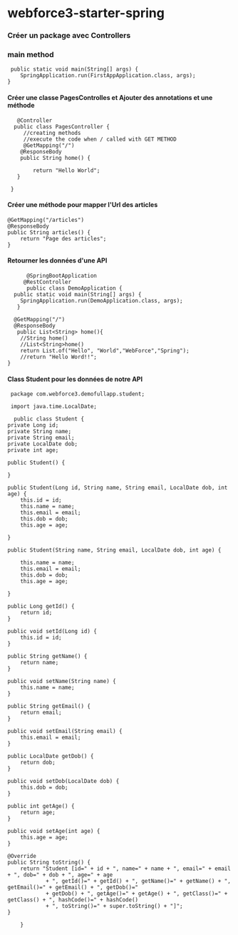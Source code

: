 # webforce3-starter-spring

### Créer un package avec Controllers

### main method


     public static void main(String[] args) {
		SpringApplication.run(FirstAppApplication.class, args);
	}
	
	
	
#### Créer une classe PagesControlles et Ajouter des annotations et une méthode


       @Controller
      public class PagesController {
	     //creating methods
	     //execute the code when / called with GET METHOD
	     @GetMapping("/")
	    @ResponseBody
     	public String home() {
		
	    	return "Hello World";
	   }

     }


#### Créer une méthode pour mapper l'Url des articles


	@GetMapping("/articles")
	@ResponseBody
	public String articles() {
		return "Page des articles";
	}
	
#### Retourner les données d'une API 


          @SpringBootApplication
         @RestController
          public class DemoApplication {
	  public static void main(String[] args) {
		SpringApplication.run(DemoApplication.class, args);
	   }
	
	  @GetMapping("/")
	  @ResponseBody
	   public List<String> home(){
		//String home()
		//List<String>home()
		return List.of("Hello", "World","WebForce","Spring");
		//return "Hello Word!!";
	}
	
	
	
#### Class Student pour les données de notre API


     package com.webforce3.demofullapp.student;

     import java.time.LocalDate;

      public class Student {
	private Long id;
	private String name;
	private String email;
	private LocalDate dob;
	private int age;

	public Student() {

	}

	public Student(Long id, String name, String email, LocalDate dob, int age) {
		this.id = id;
		this.name = name;
		this.email = email;
		this.dob = dob;
		this.age = age;

	}
	
	public Student(String name, String email, LocalDate dob, int age) {
	
		this.name = name;
		this.email = email;
		this.dob = dob;
		this.age = age;

	}

	public Long getId() {
		return id;
	}

	public void setId(Long id) {
		this.id = id;
	}

	public String getName() {
		return name;
	}

	public void setName(String name) {
		this.name = name;
	}

	public String getEmail() {
		return email;
	}

	public void setEmail(String email) {
		this.email = email;
	}

	public LocalDate getDob() {
		return dob;
	}

	public void setDob(LocalDate dob) {
		this.dob = dob;
	}

	public int getAge() {
		return age;
	}

	public void setAge(int age) {
		this.age = age;
	}

	@Override
	public String toString() {
		return "Student [id=" + id + ", name=" + name + ", email=" + email + ", dob=" + dob + ", age=" + age
				+ ", getId()=" + getId() + ", getName()=" + getName() + ", getEmail()=" + getEmail() + ", getDob()="
				+ getDob() + ", getAge()=" + getAge() + ", getClass()=" + getClass() + ", hashCode()=" + hashCode()
				+ ", toString()=" + super.toString() + "]";
	}

        }

